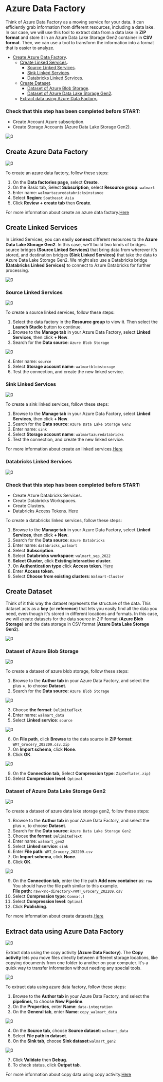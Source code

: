 # Azure Data Factory
Think of Azure Data Factory as a moving service for your data. It can efficiently grab information from different resources, including a data lake. In our case, we will use this tool to extract data from a data lake in **ZIP format** and store it in an Azure Data Lake Storage Gen2 container in **CSV format**. Then, we can use a tool to transform the information into a format that is easier to analyze.

- [Create Azure Data Factory](02-azure-data-factory.md).<br> 
  - [Create Linked Services](02-azure-data-factory.md#Create-Linked-Services).<br>
    - [Source Linked Services](02-azure-data-factory.md#Source-Linked-Services).<br>
    - [Sink Linked Services](02-azure-data-factory.md#Sink-Linked-Services).<br>
    - [Databricks Linked Services](02-azure-data-factory.md#Databricks-Linked-Services).<br> 
  - [Create Dataset](02-azure-data-factory.md#Create-Dataset).<br> 
    - [Dataset of Azure Blob Storage](02-azure-data-factory.md#Dataset-of-Azure-Blob-Storage).<br>  
    - [Dataset of Azure Data Lake Storage Gen2](02-azure-data-factory.md#Dataset-of-Azure-Data-Lake-Storage-Gen2).<br> 
  - [Extract data using Azure Data Factory.](02-azure-data-factory.md#Extract-data-using-Azure-Data-Factory).<br> 

### Check that this step has been completed before START:
- Create Account Azure subscription.
- Create Storage Accounts (Azure Data Lake Storage Gen2).

![0](/images/7.png)

## Create Azure Data Factory

![0](/images/8.png)

To create an azure data factory, follow these steps:
1. On the **Data factories page**, select **Create**.
2. On the Basic tab, Select **Subscription**, select **Resource group**: `walmart`
3. Enter name: `walmartazuredatabricksinstance`
4. Select **Region**: `Southeast Asia`
5. Click **Review + create tab** then **Create**.

For more information about create an azure data factory.[Here](https://learn.microsoft.com/en-us/azure/data-factory/quickstart-create-data-factory)   

## Create Linked Services
In Linked Services, you can easily **connect** different resources to the **Azure Data Lake Storage Gen2**. In this case, we'll build two kinds of bridges. source bridges **(Source Linked Services)** that bring data from wherever it's stored, and destination bridges **(Sink Linked Services)** that take the data to Azure Data Lake Storage Gen2.  We might also use a Databricks bridge **(Databricks Linked Services)** to connect to Azure Databricks for further processing.

![0](/images/9.png)

### Source Linked Services

![0](/images/10.png)

To create a source linked services, follow these steps:
1. Select the data factory in the **Resource group** to view it. Then select the **Launch Studio** button to continue.
2. Browse to the **Manage tab** in your Azure Data Factory, select **Linked Services**, then click **+ New**.
3. Search for the **Data source**: `Azure Blob Storage`

![0](/images/11.png)

4. Enter name: `source`
5. Select **Storage account name**: `walmartblobstorage`
6. Test the connection, and create the new linked service.

### Sink Linked Services

![0](/images/12.png)

To create a sink linked services, follow these steps:
1. Browse to the **Manage tab** in your Azure Data Factory, select **Linked Services**, then click **+ New**.
2. Search for the **Data source**: `Azure Data Lake Storage Gen2`
3. Enter name: `sink`
4. Select **Storage account name**: `walmartazuredatabricks`
5. Test the connection, and create the new linked service.

For more information about create an linked services.[Here](https://learn.microsoft.com/en-us/azure/data-factory/connector-azure-data-lake-storage?tabs=data-factory)

### Databricks Linked Services
![0](/images/13.png)
### Check that this step has been completed before START:
- Create Azure Databricks Services.
- Create Databricks Workspaces.
- Create Clusters.
- Databricks Access Tokens. [Here](03-azure-databricks.md#Run-Databricks-Notebook-using-Azure-Data-Factory)

To create a databricks linked services, follow these steps:
1. Browse to the **Manage tab** in your Azure Data Factory, select **Linked Services**, then click **+ New**.
2. Search for the **Data source**: `Azure Databricks` 
3. Enter name: `databricks_walmart`
4. Select **Subscription**.
5. Select **Databricks workspace**: `walmart_sep_2022`
6. **Select Cluster**, click **Existing interactive cluster**.
7. On **Authentication type** click **Access token**. [Here](03-azure-databricks.md#Generate-Access-tokens)
8. Enter **Access token**.
9. Select **Choose from existing clusters**: `Walmart-Cluster`

## Create Dataset
Think of it this way the dataset represents the structure of the data. This dataset acts as a **key** (or **reference**) that lets you easily find all the data you need, even though it's stored in different locations and formats. In this case, we will create datasets for the data source in ZIP format (**Azure Blob Storage**) and the data storage in CSV format (**Azure Data Lake Storage Gen2**).

![0](/images/14.png)

### Dataset of Azure Blob Storage

![0](/images/15.png)

To create a dataset of azure blob storage, follow these steps:
1. Browse to the **Author tab** in your Azure Data Factory, and select the plus **+**, to choose **Dataset**.
2. Search for the **Data source**: `Azure Blob Storage`

![0](/images/16.png)

3. Choose **the format**: `DelimitedText`
4. Enter name: `walmart_data`
5. Select **Linked service**: `source`

![0](/images/17.png)

6. On **File path**, click **Browse** to the data source in **ZIP format**: `WMT_Grocery_202209.csv.zip`
7. On **Import schema**, click **None**.
8. Click **OK**.

![0](/images/18.png)

9. On the **Connection tab**, Select **Compression type**: `ZipDeflate(.zip)`
10. Select **Compression level**: `Optimal`
    
### Dataset of Azure Data Lake Storage Gen2

![0](/images/19.png)

To create a dataset of azure data lake storage gen2, follow these steps:
1. Browse to the **Author tab** in your Azure Data Factory, and select the plus **+**, to choose **Dataset**.
2. Search for the **Data source**: `Azure Data Lake Storage Gen2`
3. Choose **the format**: `DelimitedText`
4. Enter name: `walmart_gen2`
5. Select **Linked service**: `sink`
6. Enter **File path**: `WMT_Grocery_202209.csv`
7. On **Import schema**, click **None**.
8. Click **OK**.

![0](/images/20.png)

9. On the **Connection tab**, enter the file path **Add new container** as: `raw`<br>
You should have the file path similar to this example. <br>
**File path:** `raw/<no-directory>/WMT_Grocery_202209.csv` <br>
10. Select **Compression type**: `Comma(,)`
11. Select **Compression level**: `Optimal`
12. Click **Publishing**.

For more information about create datasets.[Here](https://learn.microsoft.com/en-us/azure/data-factory/concepts-datasets-linked-services?tabs=data-factory)

## Extract data using Azure Data Factory

![0](/images/21.png)

Extract data using the copy activity **(Azure Data Factory)**. The **Copy activity** lets you move files directly between different storage locations, like copying documents from one folder to another on your computer. It's a quick way to transfer information without needing any special tools.<br>

![0](/images/22.png)

To extract data using azure data factory, follow these steps:
1. Browse to the **Author tab** in your Azure Data Factory, and select the **pipelines**, to choose **New Pipeline**.
2. On the **Properties**, enter **Name**: `data-integration`
3. On the **General tab**, enter **Name**: `copy_walmart_data`

![0](/images/23.png)

4. On the **Source tab**, choose **Source dataset**: `walmart_data`
5. Select **File path in dataset**.
6. On the **Sink tab**, choose **Sink dataset**:`walmart_gen2`

![0](/images/24.png)

7. Click **Validate** then **Debug**.
8. To check status, click **Output tab**. 

For more information about copy data using copy activity.[Here](https://learn.microsoft.com/en-us/azure/data-factory/copy-activity-overview)
